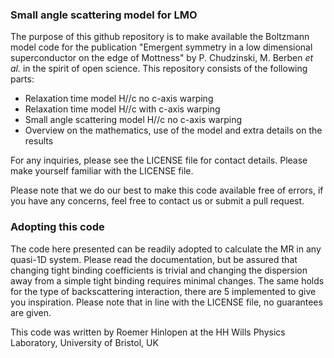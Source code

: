 ### Small angle scattering model for LMO

The purpose of this github repository is to make available the Boltzmann model code for the publication "Emergent symmetry in a low dimensional superconductor on the edge of Mottness" by P. Chudzinski, M. Berben _et al._ in the spirit of open science. This repository consists of the following parts:

- Relaxation time model H//c no c-axis warping
- Relaxation time model H//c with c-axis warping
- Small angle scattering model H//c no c-axis warping
- Overview on the mathematics, use of the model and extra details on the results

For any inquiries, please see the LICENSE file for contact details.
Please make yourself familiar with the LICENSE file.

Please note that we do our best to make this code available free of errors,
if you have any concerns, feel free to contact us or submit a pull request.

### Adopting this code

The code here presented can be readily adopted to calculate the MR in any quasi-1D system.
Please read the documentation, but be assured that changing tight binding coefficients
is trivial and changing the dispersion away from a simple tight binding requires minimal changes.
The same holds for the type of backscattering interaction, there are 5 implemented to
give you inspiration.
Please note that in line with the LICENSE file, no guarantees are given.

This code was written by Roemer Hinlopen at the HH Wills Physics Laboratory, University of Bristol, UK
